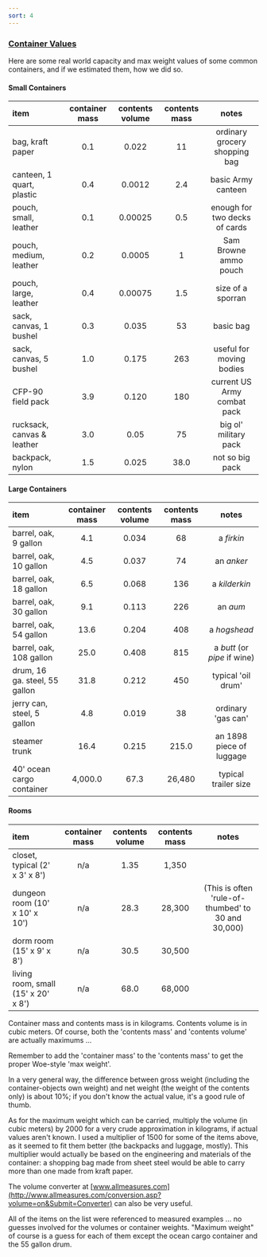 ```yaml
---
sort: 4
---
```


### [Container Values](ContainerValues)

Here are some real world capacity and max weight values of some common
containers, and if we estimated them, how we did so.

#### Small Containers

| item                       | container mass | contents volume | contents mass |             notes             |
|:---------------------------|:--------------:|:---------------:|:-------------:|:-----------------------------:|
| bag, kraft paper           |      0.1       |      0.022      |      11       | ordinary grocery shopping bag |
| canteen, 1 quart, plastic  |      0.4       |     0.0012      |      2.4      |      basic Army canteen       |
| pouch, small, leather      |      0.1       |     0.00025     |      0.5      | enough for two decks of cards |
| pouch, medium, leather     |      0.2       |     0.0005      |       1       |     Sam Browne ammo pouch     |
| pouch, large, leather      |      0.4       |     0.00075     |      1.5      |       size of a sporran       |
| sack, canvas, 1 bushel     |      0.3       |      0.035      |      53       |           basic bag           |
| sack, canvas, 5 bushel     |      1.0       |      0.175      |      263      |   useful for moving bodies    |
| CFP-90 field pack          |      3.9       |      0.120      |      180      |  current US Army combat pack  |
| rucksack, canvas & leather |      3.0       |      0.05       |      75       |     big ol' military pack     |
| backpack, nylon            |      1.5       |      0.025      |     38.0      |        not so big pack        |

#### Large Containers

| item                          | container mass | contents volume | contents mass |            notes             |
|:------------------------------|:--------------:|:---------------:|:-------------:|:----------------------------:|
| barrel, oak, 9 gallon         |      4.1       |      0.034      |      68       |          a *firkin*          |
| barrel, oak, 10 gallon        |      4.5       |      0.037      |      74       |          an *anker*          |
| barrel, oak, 18 gallon        |      6.5       |      0.068      |      136      |        a *kilderkin*         |
| barrel, oak, 30 gallon        |      9.1       |      0.113      |      226      |           an *aum*           |
| barrel, oak, 54 gallon        |      13.6      |      0.204      |      408      |         a *hogshead*         |
| barrel, oak, 108 gallon       |      25.0      |      0.408      |      815      | a *butt* (or *pipe* if wine) |
| drum, 16 ga. steel, 55 gallon |      31.8      |      0.212      |      450      |      typical 'oil drum'      |
| jerry can, steel, 5 gallon    |      4.8       |      0.019      |      38       |      ordinary 'gas can'      |
| steamer trunk                 |      16.4      |      0.215      |     215.0     |   an 1898 piece of luggage   |
| 40' ocean cargo container     |    4,000.0     |      67.3       |    26,480     |     typical trailer size     |

#### Rooms

| item                                | container mass | contents volume | contents mass |                       notes                        |
|:------------------------------------|:--------------:|:---------------:|:-------------:|:--------------------------------------------------:|
| closet, typical (2' x 3' x 8')      |      n/a       |      1.35       |     1,350     |                                                    |
| dungeon room (10' x 10' x 10')      |      n/a       |      28.3       |    28,300     | (This is often 'rule-of-thumbed' to 30 and 30,000) |
| dorm room (15' x 9' x 8')           |      n/a       |      30.5       |    30,500     |                                                    |
| living room, small (15' x 20' x 8') |      n/a       |      68.0       |    68,000     |                                                    |

Container mass and contents mass is in kilograms. Contents volume is in
cubic meters. Of course, both the 'contents mass' and 'contents volume'
are actually maximums ...

Remember to add the 'container mass' to the 'contents mass' to get the
proper Woe-style 'max weight'.

In a very general way, the difference between gross weight (including
the container-objects own weight) and net weight (the weight of the
contents only) is about 10%; if you don't know the actual value, it's a
good rule of thumb.

As for the maximum weight which can be carried, multiply the volume (in
cubic meters) by 2000 for a very crude approximation in kilograms, if
actual values aren't known. I used a multiplier of 1500 for some of the
items above, as it seemed to fit them better (the backpacks and luggage,
mostly). This multiplier would actually be based on the engineering and
materials of the container: a shopping bag made from sheet steel would
be able to carry more than one made from kraft paper.

The volume converter at
[www.allmeasures.com](http://www.allmeasures.com/conversion.asp?volume=on&Submit=Converter)
can also be very useful.

All of the items on the list were referenced to measured examples ... no
guesses involved for the volumes or container weights. "Maximum weight"
of course is a guess for each of them except the ocean cargo container
and the 55 gallon drum.
